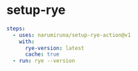 # setup-rye

```yml
steps:
  - uses: narumiruna/setup-rye-action@v1
    with:
      rye-version: latest
      cache: true
  - run: rye --version
```
